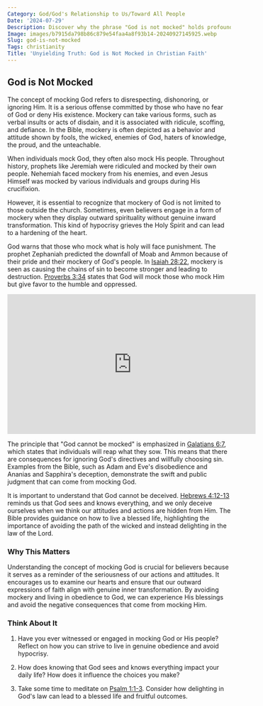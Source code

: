 ```yaml
---
Category: God/God's Relationship to Us/Toward All People
Date: '2024-07-29'
Description: Discover why the phrase "God is not mocked" holds profound significance in religious contexts, exploring its implications and the importance of reverence and respect.
Image: images/b7915da798b86c879e54faa4a8f93b14-20240927145925.webp
Slug: god-is-not-mocked
Tags: christianity
Title: 'Unyielding Truth: God is Not Mocked in Christian Faith'
---
```


## God is Not Mocked

The concept of mocking God refers to disrespecting, dishonoring, or ignoring Him. It is a serious offense committed by those who have no fear of God or deny His existence. Mockery can take various forms, such as verbal insults or acts of disdain, and it is associated with ridicule, scoffing, and defiance. In the Bible, mockery is often depicted as a behavior and attitude shown by fools, the wicked, enemies of God, haters of knowledge, the proud, and the unteachable.

When individuals mock God, they often also mock His people. Throughout history, prophets like Jeremiah were ridiculed and mocked by their own people. Nehemiah faced mockery from his enemies, and even Jesus Himself was mocked by various individuals and groups during His crucifixion. 

However, it is essential to recognize that mockery of God is not limited to those outside the church. Sometimes, even believers engage in a form of mockery when they display outward spirituality without genuine inward transformation. This kind of hypocrisy grieves the Holy Spirit and can lead to a hardening of the heart.

God warns that those who mock what is holy will face punishment. The prophet Zephaniah predicted the downfall of Moab and Ammon because of their pride and their mockery of God's people. In [Isaiah 28:22](https://www.bibleref.com/Isaiah/28/Isaiah-28-22.html), mockery is seen as causing the chains of sin to become stronger and leading to destruction. [Proverbs 3:34](https://www.bibleref.com/Proverbs/3/Proverbs-3-34.html) states that God will mock those who mock Him but give favor to the humble and oppressed.


<iframe width="560" height="315" src="https://www.youtube.com/embed/8f3tPpRztLk" frameborder="0" allow="autoplay; encrypted-media" allowfullscreen></iframe>


The principle that "God cannot be mocked" is emphasized in [Galatians 6:7](https://www.bibleref.com/Galatians/6/Galatians-6-7.html), which states that individuals will reap what they sow. This means that there are consequences for ignoring God's directives and willfully choosing sin. Examples from the Bible, such as Adam and Eve's disobedience and Ananias and Sapphira's deception, demonstrate the swift and public judgment that can come from mocking God.

It is important to understand that God cannot be deceived. [Hebrews 4:12-13](https://www.bibleref.com/Hebrews/4/Hebrews-4-12.html) reminds us that God sees and knows everything, and we only deceive ourselves when we think our attitudes and actions are hidden from Him. The Bible provides guidance on how to live a blessed life, highlighting the importance of avoiding the path of the wicked and instead delighting in the law of the Lord.

### Why This Matters

Understanding the concept of mocking God is crucial for believers because it serves as a reminder of the seriousness of our actions and attitudes. It encourages us to examine our hearts and ensure that our outward expressions of faith align with genuine inner transformation. By avoiding mockery and living in obedience to God, we can experience His blessings and avoid the negative consequences that come from mocking Him.

### Think About It

1. Have you ever witnessed or engaged in mocking God or His people? Reflect on how you can strive to live in genuine obedience and avoid hypocrisy.

2. How does knowing that God sees and knows everything impact your daily life? How does it influence the choices you make?

3. Take some time to meditate on [Psalm 1:1-3](https://www.bibleref.com/Psalm/1/Psalm-1-1.html). Consider how delighting in God's law can lead to a blessed life and fruitful outcomes.